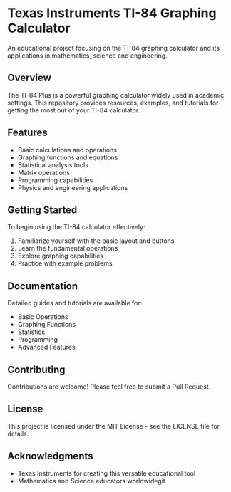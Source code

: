 # Texas Instruments TI-84 Graphing Calculator

An educational project focusing on the TI-84 graphing calculator and its applications in mathematics, science and engineering.

## Overview

The TI-84 Plus is a powerful graphing calculator widely used in academic settings. This repository provides resources, examples, and tutorials for getting the most out of your TI-84 calculator.

## Features

- Basic calculations and operations
- Graphing functions and equations
- Statistical analysis tools
- Matrix operations
- Programming capabilities
- Physics and engineering applications

## Getting Started

To begin using the TI-84 calculator effectively:

1. Familiarize yourself with the basic layout and buttons
2. Learn the fundamental operations
3. Explore graphing capabilities
4. Practice with example problems

## Documentation

Detailed guides and tutorials are available for:
- Basic Operations
- Graphing Functions
- Statistics
- Programming
- Advanced Features

## Contributing

Contributions are welcome! Please feel free to submit a Pull Request.

## License

This project is licensed under the MIT License - see the LICENSE file for details.

## Acknowledgments

- Texas Instruments for creating this versatile educational tool
- Mathematics and Science educators worldwidegit